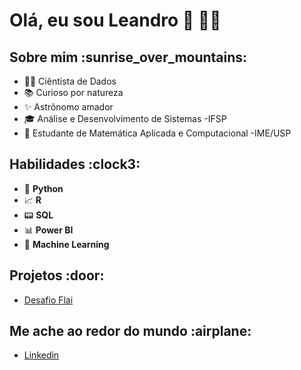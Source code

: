 # **Olá, eu sou Leandro** 👋 :man_technologist:
###

<h2 align="left"> Sobre mim :sunrise_over_mountains:</h2>

- :man_technologist: Ciêntista de Dados
- :books: Curioso por natureza
- :sparkles: Astrônomo amador
- :mortar_board:  Análise e Desenvolvimento de Sistemas -IFSP
- :1234: Estudante de Matemática Aplicada e Computacional -IME/USP

<h2 align="left"> Habilidades :clock3:</h2>

 - :snake: **Python**
 - :chart_with_upwards_trend: **R**
 - :pager: **SQL**
 - :bar_chart: **Power BI**
 - :crystal_ball: **Machine Learning**

<h2 align="left"> Projetos :door:</h2>

 - [Desafio Flai](https://github.com/LeandroCoelhos/desafio_flai)
  
 
 <h2 align="left"> Me ache ao redor do mundo  :airplane:</h2>

  - [Linkedin](https://www.linkedin.com/in/leandro-coelhos/)
  

